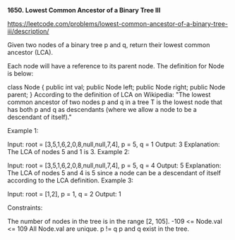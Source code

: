 **1650. Lowest Common Ancestor of a Binary Tree III**

https://leetcode.com/problems/lowest-common-ancestor-of-a-binary-tree-iii/description/

Given two nodes of a binary tree p and q, return their lowest common ancestor (LCA).

Each node will have a reference to its parent node. The definition for Node is below:

class Node {
public int val;
public Node left;
public Node right;
public Node parent;
}
According to the definition of LCA on Wikipedia: "The lowest common ancestor of two nodes p and q in a tree T is the lowest node that has both p and q as descendants (where we allow a node to be a descendant of itself)."



Example 1:


Input: root = [3,5,1,6,2,0,8,null,null,7,4], p = 5, q = 1
Output: 3
Explanation: The LCA of nodes 5 and 1 is 3.
Example 2:


Input: root = [3,5,1,6,2,0,8,null,null,7,4], p = 5, q = 4
Output: 5
Explanation: The LCA of nodes 5 and 4 is 5 since a node can be a descendant of itself according to the LCA definition.
Example 3:

Input: root = [1,2], p = 1, q = 2
Output: 1


Constraints:

The number of nodes in the tree is in the range [2, 105].
-109 <= Node.val <= 109
All Node.val are unique.
p != q
p and q exist in the tree.